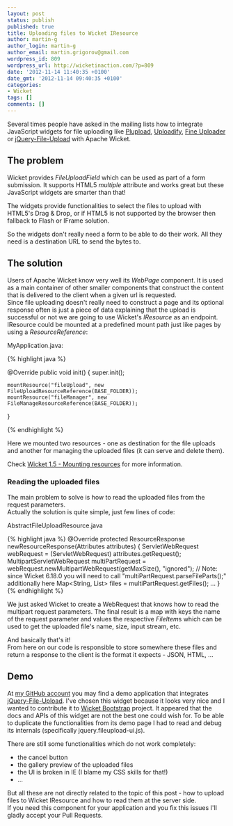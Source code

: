 ```yaml
---
layout: post
status: publish
published: true
title: Uploading files to Wicket IResource
author: martin-g
author_login: martin-g
author_email: martin.grigorov@gmail.com
wordpress_id: 809
wordpress_url: http://wicketinaction.com/?p=809
date: '2012-11-14 11:40:35 +0100'
date_gmt: '2012-11-14 09:40:35 +0100'
categories:
- Wicket
tags: []
comments: []
---
```

<p>Several times people have asked in the mailing lists how to integrate JavaScript widgets for file uploading like <a href="http://www.plupload.com/">Plupload</a>, <a href="http://www.uploadify.com/">Uploadify</a>, <a href="http://fineuploader.com/index.html">Fine Uploader</a> or <a href="http://blueimp.github.com/jQuery-File-Upload/">jQuery-File-Upload</a> with Apache Wicket.</p>
<h2>The problem</h2>
<p>Wicket provides <em title="org.apache.wicket.markup.html.form.upload.FileUploadField">FileUploadField</em> which can be used as part of a form submission. It supports HTML5 <em>multiple</em> attribute and works great but these JavaScript widgets are smarter than that!</p>
<p>The widgets provide functionalities to select the files to upload with HTML5's Drag & Drop, or if HTML5 is not supported by the browser then fallback to Flash or IFrame solution.</p>
<p>So the widgets don't really need a form to be able to do their work. All they need is a destination URL to send the bytes to.</p>
<h2>The solution</h2>
<p>Users of Apache Wicket know very well its <em title="org.apache.wicket.markup.html.WebPage">WebPage</em> component. It is used as a main container of other smaller components that construct the content that is delivered to the client when a given url is requested.<br />
Since file uploading doesn't really need to construct a page and its optional response often is just a piece of data explaining that the upload is successful or not we are going to use Wicket's <em title="org.apache.wicket.request.resource.IResource">IResource</em> as an endpoint. IResource could be mounted at a predefined mount path just like pages by using a <em title="org.apache.wicket.request.resource.ResourceReference">ResourceReference</em>:     </p>
<p>MyApplication.java:</p>

{% highlight java %}

@Override
public void init() {
    super.init();

    mountResource("fileUpload", new FileUploadResourceReference(BASE_FOLDER));
    mountResource("fileManager", new FileManageResourceReference(BASE_FOLDER));
}

{% endhighlight %}

<p>Here we mounted two resources - one as destination for the file uploads and another for managing the uploaded files (it can serve and delete them).</p>
<p>Check <a href="http://wicketinaction.com/2011/07/wicket-1-5-mounting-resources/">Wicket 1.5 - Mounting resources</a> for more information.</p>
<h3>Reading the uploaded files</h3>
<p>The main problem to solve is how to read the uploaded files from the request parameters.<br />
Actually the solution is quite simple, just few lines of code:</p>
<p>AbstractFileUploadResource.java</p>

{% highlight java %}
@Override
protected ResourceResponse newResourceResponse(Attributes attributes)
{
	ServletWebRequest webRequest = (ServletWebRequest) attributes.getRequest();
	MultipartServletWebRequest multiPartRequest = webRequest.newMultipartWebRequest(getMaxSize(), "ignored");
	// Note: since Wicket 6.18.0 you will need to call "multiPartRequest.parseFileParts();" additionally here
	Map<String, List<FileItem>> files = multiPartRequest.getFiles();
	...
}
{% endhighlight %}

<p>We just asked Wicket to create a WebRequest that knows how to read the multipart request parameters. The final result is a map with keys the name of the request parameter and values the respective <em title="org.apache.wicket.util.upload.FileItem">FileItem</em>s which can be used to get the uploaded file's name, size, input stream, etc.</p>
<p>And basically that's it!<br />
From here on our code is responsible to store somewhere these files and return a response to the client is the format it expects - JSON, HTML, ...</p>
<h2>Demo</h2>
<p>At <a href="https://github.com/martin-g/blogs/tree/master/file-upload">my GitHub account</a> you may find a demo application that integrates <a href="http://blueimp.github.com/jQuery-File-Upload/">jQuery-File-Upload</a>. I've chosen this widget because it looks very nice and I wanted to contribute it to <a href="https://github.com/l0rdn1kk0n/wicket-bootstrap">Wicket Bootstrap</a> project. It appeared that the docs and APIs of this widget are not the best one could wish for. To be able to duplicate the functionalities from its demo page I had to read and debug its internals (specifically jquery.fileupload-ui.js).</p>
<p>There are still some functionalities which do not work completely:</p>
<ul>
<li> the cancel button</li>
<li> the gallery preview of the uploaded files</li>
<li> the UI is broken in IE (I blame my CSS skills for that!)</li>
<li> ... </li>
</ul>
<p>But all these are not directly related to the topic of this post - how to upload files to Wicket IResource and how to read them at the server side.<br />
If you need this component for your application and you fix this issues I'll gladly accept your Pull Requests.</p>
